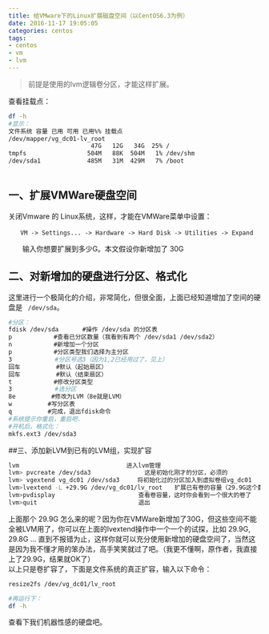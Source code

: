 ```yaml
---
title: 给VMware下的Linux扩展磁盘空间（以CentOS6.3为例）
date: 2016-11-17 19:05:05
categories: centos
tags: 
- centos
- vm
- lvm
---
```



> 前提是使用的lvm逻辑卷分区，才能这样扩展。

查看挂载点：


```bash  
df -h
#显示：  
文件系统 容量 已用 可用 已用%% 挂载点  
/dev/mapper/vg_dc01-lv_root  
                       47G   12G   34G  25% /
tmpfs                 504M   88K  504M   1% /dev/shm
/dev/sda1             485M   31M  429M   7% /boot
 
```

## 一、扩展VMWare硬盘空间
关闭Vmware 的 Linux系统，这样，才能在VMWare菜单中设置：
```
　　VM -> Settings... -> Hardware -> Hard Disk -> Utilities -> Expand
```
　　输入你想要扩展到多少G。本文假设你新增加了 30G
## 二、对新增加的硬盘进行分区、格式化
这里进行一个极简化的介绍，非常简化，但很全面，上面已经知道增加了空间的硬盘是 ` /dev/sda`。
```bash
#分区：
fdisk /dev/sda　　　　#操作 /dev/sda 的分区表
p　　　　　　　#查看已分区数量（我看到有两个 /dev/sda1 /dev/sda2）
n　　　　　　　#新增加一个分区
p　　　　　　　#分区类型我们选择为主分区
3　　　　　　  #分区号选3（因为1,2已经用过了，见上）
回车　　　　　　#默认（起始扇区）
回车　　　　　　#默认（结束扇区）
t　　　　　　　#修改分区类型
3　　　　　　  #选分区
8e　　　　　　#修改为LVM（8e就是LVM）
w　　　　　　#写分区表
q　　　　　　#完成，退出fdisk命令
#系统提示你重启，重启吧.
#开机后，格式化：
mkfs.ext3 /dev/sda3

```
##三、添加新LVM到已有的LVM组，实现扩容
```bash
lvm　　　　　　　　　　　　　　　　　　进入lvm管理
lvm> pvcreate /dev/sda3　　　　　　　　　这是初始化刚才的分区，必须的
lvm> vgextend vg_dc01 /dev/sda3　　　将初始化过的分区加入到虚拟卷组vg_dc01
lvm>lvextend -L +29.9G /dev/vg_dc01/lv_root　　扩展已有卷的容量（29.9G这个数字在后面解释）
lvm>pvdisplay　　　　　　　　　　　　　　查看卷容量，这时你会看到一个很大的卷了
lvm>quit　　　　　　　　　　　　　　　　　退出
```
上面那个 29.9G 怎么来的呢？因为你在VMWare新增加了30G，但这些空间不能全被LVM用了，你可以在上面的lvextend操作中一个一个的试探，比如 29.9G, 29.8G ... 直到不报错为止，这样你就可以充分使用新增加的硬盘空间了，当然这是因为我不懂才用的笨办法，高手笑笑就过了吧。（我更不懂啊，原作者，我直接上了29.9G，结果就OK了）  
以上只是卷扩容了，下面是文件系统的真正扩容，输入以下命令：  
```bash
resize2fs /dev/vg_dc01/lv_root

#再运行下：
df -h

```
查看下我们机器性感的硬盘吧。